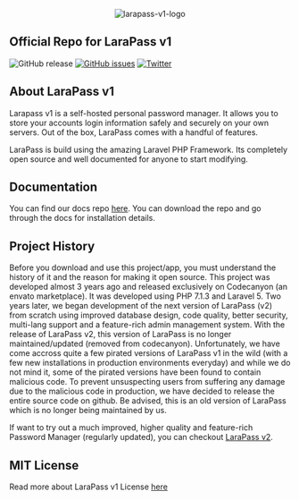 <p align="center"><img src="https://larapass.net/assets/images/v1_logo.png" alt="larapass-v1-logo"></p>

## Official Repo for LaraPass v1
![GitHub release](https://img.shields.io/github/release/larapass/larapass-v1.svg?style=for-the-badge&&colorB=7E57C2)
[![GitHub issues](https://img.shields.io/github/issues/larapass/larapass-v1.svg?style=for-the-badge)](https://github.com/larapass/larapass-v1/issues)
[![Twitter](https://img.shields.io/twitter/url/https/github.com/larapass/larapass-v1.svg?style=social)](https://twitter.com/intent/tweet?text=Wow:&url=https%3A%2F%2Fgithub.com%2Flarapass%2Flarapass-v1)

## About LaraPass v1

Larapass v1 is a self-hosted personal password manager. It allows you to store your accounts login information safely and securely on your own servers. Out of the box, LaraPass comes with a handful of features.

LaraPass is build using the amazing Laravel PHP Framework. Its completely open source and well documented for anyone to start modifying.

## Documentation

You can find our docs repo [here](https://github.com/larapass/larapass-v1-docs-html). You can download the repo and go through the docs for installation details.

## Project History

Before you download and use this project/app, you must understand the history of it and the reason for making it open source. This project was developed almost 3 years ago and released exclusively on Codecanyon (an envato marketplace). It was developed using PHP 7.1.3 and Laravel 5. Two years later, we began development of the next version of LaraPass (v2) from scratch using improved database design, code quality, better security, multi-lang support and a feature-rich admin management system. With the release of LaraPass v2, this version of LaraPass is no longer maintained/updated (removed from codecanyon). Unfortunately, we have come accross quite a few pirated versions of LaraPass v1 in the wild (with a few new installations in production environments everyday) and while we do not mind it, some of the pirated versions have been found to contain malicious code. To prevent unsuspecting users from suffering any damage due to the malicious code in production, we have decided to release the entire source code on github. Be advised, this is an old version of LaraPass which is no longer being maintained by us. 

If want to try out a much improved, higher quality and feature-rich Password Manager (regularly updated), you can checkout [LaraPass v2](https://larapass.net).

## MIT License

Read more about LaraPass v1 License [here](LICENSE.md)
